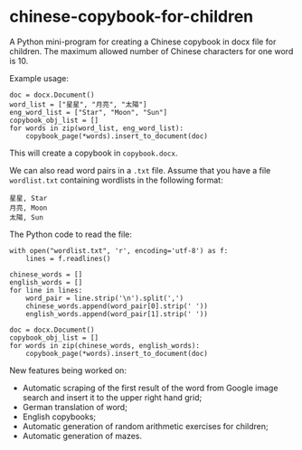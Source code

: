 # chinese-copybook-for-children
A Python mini-program for creating a Chinese copybook in docx file for children. The maximum allowed number of Chinese characters for one word is 10.

Example usage:
```
doc = docx.Document()
word_list = ["星星", "月亮", "太陽"]
eng_word_list = ["Star", "Moon", "Sun"]
copybook_obj_list = []
for words in zip(word_list, eng_word_list):
    copybook_page(*words).insert_to_document(doc)
```
This will create a copybook in `copybook.docx`.

We can also read word pairs in a `.txt` file.
Assume that you have a file `wordlist.txt` containing wordlists in the following format:
```
星星, Star
月亮, Moon
太陽, Sun
```
The Python code to read the file:
```
with open("wordlist.txt", 'r', encoding='utf-8') as f:
    lines = f.readlines()
    
chinese_words = []
english_words = []
for line in lines:
    word_pair = line.strip('\n').split(',')
    chinese_words.append(word_pair[0].strip(' '))
    english_words.append(word_pair[1].strip(' '))

doc = docx.Document()
copybook_obj_list = []
for words in zip(chinese_words, english_words):
    copybook_page(*words).insert_to_document(doc)
```

New features being worked on:
* Automatic scraping of the first result of the word from Google image search and insert it to the upper right hand grid;
* German translation of word;
* English copybooks;
* Automatic generation of random arithmetic exercises for children;
* Automatic generation of mazes. 
